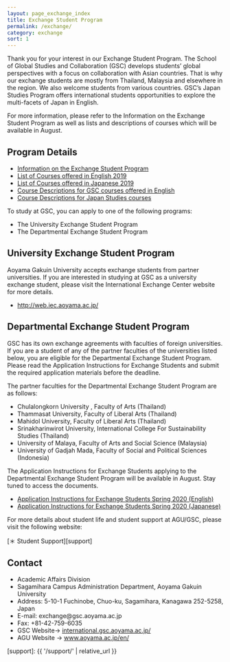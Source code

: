 ```yaml
---
layout: page_exchange_index
title: Exchange Student Program
permalink: /exchange/
category: exchange
sort: 1
---
```


Thank you for your interest in our Exchange Student Program.
The School of Global Studies and Collaboration (GSC) develops students’ global perspectives with a focus on collaboration with Asian countries. That is why our exchange students are mostly from Thailand, Malaysia and elsewhere in the region. We also welcome students from various countries. GSC’s Japan Studies Program offers international students opportunities to explore the multi-facets of Japan in English.


For more information, please refer to the Information on the Exchange Student Program as well as lists and descriptions of courses which will be available in August.

<h2 id="program-details">Program Details</h2>
<ul>
  <li><a href="../assets/docs/2020/Information_on_the_Exchange_Student_Program.pdf" target="_blank" class="pdf">Information on the Exchange Student Program</a></li>
  <li><a href="../assets/docs/2019/2019courselist_English.pdf" target="_blank" class="pdf">List of Courses offered in English 2019</a></li>
  <li><a href="../assets/docs/2019/2019courselist_Japanese.pdf" target="_blank" class="pdf">List of Courses offered in Japanese 2019</a></li>
  <li><a href="../assets/docs/2019/Course Descriptions for GSC Courses offered in English.pdf" target="_blank" class="pdf">Course Descriptions for GSC courses offered in English</a></li>
  <li><a href="../assets/docs/2020/Course_Descriptions_for_Japan_Studies_Courses.pdf" target="_blank" class="pdf">Course Descriptions for Japan Studies courses</a></li>
</ul>

To study at GSC, you can apply to one of the following programs:
- The University Exchange Student Program
- The Departmental Exchange Student Program

## University Exchange Student Program
Aoyama Gakuin University accepts exchange students from partner universities.
If you are interested in studying at GSC as a university exchange student, please visit the International Exchange Center website for more details.
<ul>
  <li><a href="http://web.iec.aoyama.ac.jp/" target="_blank" class="pop">http://web.iec.aoyama.ac.jp/</a></li>
</ul>

## Departmental Exchange Student Program
GSC has its own exchange agreements with faculties of foreign universities.
If you are a student of any of the partner faculties of the universities listed below, you are eligible for the Departmental Exchange Student Program. Please read the Application Instructions for Exchange Students and submit the required application materials before the deadline.

The partner faculties for the Departmental Exchange Student Program are as follows:

* Chulalongkorn University , Faculty of Arts (Thailand)
* Thammasat University, Faculty of Liberal Arts (Thailand)
* Mahidol University, Faculty of Liberal Arts (Thailand)
* Srinakharinwirot University, International College For Sustainability Studies (Thailand)
* University of Malaya, Faculty of Arts and Social Science (Malaysia)
* University of Gadjah Mada, Faculty of Social and Political Sciences (Indonesia)

The Application Instructions for Exchange Students applying to the Departmental Exchange Student Program will be available in August.
Stay tuned to access the documents.
<ul>
  <li><a href="../assets/docs/2020/2020_Spring_Application_Instructions_for_Exchange_Students(English).pdf" target="_blank" class="pdf">Application Instructions for Exchange Students Spring 2020 (English)</a></li>
  <li><a href="../assets/docs/2020/2020_Spring_Application_Instructions_for_Exchange_Students(Japanese).pdf" target="_blank" class="pdf">Application Instructions for Exchange Students Spring 2020 (Japanese)</a></li>
</ul>


For more details about student life and student support at AGU/GSC, please visit the following website:

[＊ Student Support][support]  

<h2 id="contact">Contact</h2>
<ul>
  <li>Academic Affairs Division</li>
  <li>Sagamihara Campus Administration Department, Aoyama Gakuin University</li>
  <li>Address: 5-10-1 Fuchinobe, Chuo-ku, Sagamihara, Kanagawa 252-5258, Japan</li>
  <li>E-mail: exchange@gsc.aoyama.ac.jp</li>
  <li>Fax: +81-42-759-6035</li>
  <li>GSC Website-&gt; <a href="http://international.gsc.aoyama.ac.jp/">international.gsc.aoyama.ac.jp/</a></li>
  <li>AGU Website -&gt; <a href="http://www.aoyama.ac.jp/en/" target="_blank" class="pop">www.aoyama.ac.jp/en/</a></li>
</ul>


[support]: {{ '/support/' | relative_url }}
